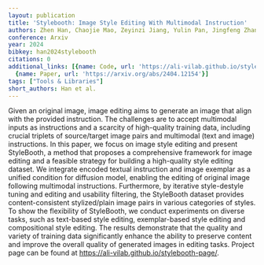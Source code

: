 ```yaml
---
layout: publication
title: 'Stylebooth: Image Style Editing With Multimodal Instruction'
authors: Zhen Han, Chaojie Mao, Zeyinzi Jiang, Yulin Pan, Jingfeng Zhang
conference: Arxiv
year: 2024
bibkey: han2024stylebooth
citations: 0
additional_links: [{name: Code, url: 'https://ali-vilab.github.io/stylebooth-page/'},
  {name: Paper, url: 'https://arxiv.org/abs/2404.12154'}]
tags: ["Tools & Libraries"]
short_authors: Han et al.
---
```

Given an original image, image editing aims to generate an image that align
with the provided instruction. The challenges are to accept multimodal inputs
as instructions and a scarcity of high-quality training data, including crucial
triplets of source/target image pairs and multimodal (text and image)
instructions. In this paper, we focus on image style editing and present
StyleBooth, a method that proposes a comprehensive framework for image editing
and a feasible strategy for building a high-quality style editing dataset. We
integrate encoded textual instruction and image exemplar as a unified condition
for diffusion model, enabling the editing of original image following
multimodal instructions. Furthermore, by iterative style-destyle tuning and
editing and usability filtering, the StyleBooth dataset provides
content-consistent stylized/plain image pairs in various categories of styles.
To show the flexibility of StyleBooth, we conduct experiments on diverse tasks,
such as text-based style editing, exemplar-based style editing and
compositional style editing. The results demonstrate that the quality and
variety of training data significantly enhance the ability to preserve content
and improve the overall quality of generated images in editing tasks. Project
page can be found at https://ali-vilab.github.io/stylebooth-page/.